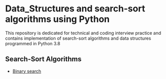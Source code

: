 # Data_Structures and search-sort algorithms using Python

This repository is dedicated for technical and coding interview practice and contains implementation of search-sort algorithms and data structures programmed in Python 3.8


## Search-Sort Algorithms
   * [Binary search](#https://github.com/AkshayLaddha943/Data_Structures_Algorithms_Python/blob/main/Searching%20and%20Sorting/Binary%20search/Binarysearch.ipynb)

